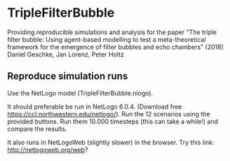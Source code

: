 # TripleFilterBubble

Providing reproducible simulations and analysis for the paper "The triple filter bubble: Using agent-based modelling to test a meta-theoretical framework for the emergence of filter bubbles and echo chambers" (2018) Daniel Geschke, Jan Lorenz, Peter Holtz


## Reproduce simulation runs

Use the NetLogo model (TripleFilterBubble.nlogo). 

It should preferable be run in NetLogo 6.0.4. (Download free https://ccl.northwestern.edu/netlogo/).
Run the 12 scenarios using the provided buttons. Run them 10.000 timesteps (this can take a while!) and compare the results. 





It also runs in NetLogoWeb (slightly slower) in the browser. Try this link:
http://netlogoweb.org/web?
